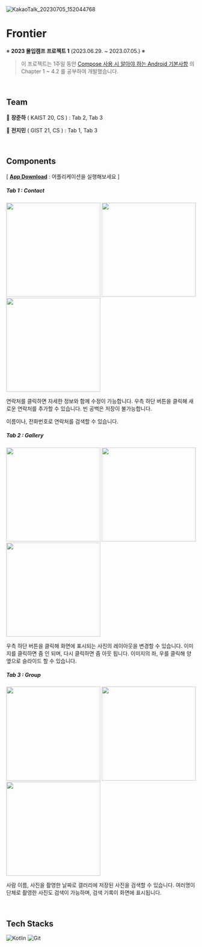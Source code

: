 ![KakaoTalk_20230705_152044768](https://github.com/Junha-Jang/madcamp-proj1/assets/91927189/8be240f9-e758-427d-abcd-d0cdb6d40fa9)

# Frontier
※ __2023 몰입캠프 프로젝트 1__ (2023.06.29. ~ 2023.07.05.) ※

> 이 프로젝트는 1주일 동안 [Compose 사용 시 알아야 하는 Android 기본사항](https://developer.android.com/courses/android-basics-compose/course?hl=ko) 의 Chapter 1 ~ 4.2 를 공부하여 개발했습니다.

<br/>

## Team

:bust_in_silhouette: __장준하__ ( KAIST 20, CS ) : Tab 2, Tab 3 
<br/>

:bust_in_silhouette: __전지민__ ( GIST 21, CS ) : Tab 1, Tab 3

<br/>

## Components
[ [__App Download__](https://github.com/Junha-Jang/madcamp-proj1/blob/master/app-debug.apk) : 어플리케이션을 실행해보세요 ]

##### Tab 1 : Contact

<p float="left">
  <img src="https://github.com/Junha-Jang/madcamp-proj1/assets/91927189/21faf63c-2ff5-42b6-b7f4-10f2b5b31e1a" width="250" />
  <img src="https://github.com/Junha-Jang/madcamp-proj1/assets/91927189/7ac3258c-4342-49cc-b049-7c68caec9ea2" width="250" /> 
  <img src="https://github.com/Junha-Jang/madcamp-proj1/assets/91927189/4e4c1736-10bd-4e12-ae95-a0e61937a7ba" width="250" />
</p>

연락처를 클릭하면 자세한 정보와 함께 수정이 가능합니다. 우측 하단 버튼을 클릭해 새로운 연락처를 추가할 수 있습니다.
빈 공백은 저장이 불가능합니다.

이름이나, 전화번호로 연락처를 검색할 수 있습니다.

##### Tab 2 : Gallery

<p float="left">
  <img src="https://github.com/Junha-Jang/madcamp-proj1/assets/91927189/265f30e1-e626-4d76-bfbe-5c1dee8f4e85" width="250" />
  <img src="https://github.com/Junha-Jang/madcamp-proj1/assets/91927189/a8882ddc-88d1-447d-a11a-e14710ee84ef" width="250" /> 
  <img src="https://github.com/Junha-Jang/madcamp-proj1/assets/91927189/e78c46d6-5a82-4694-b009-d9c9e0d3d1db" width="250" />
</p>

우측 하단 버튼을 클릭해 화면에 표시되는 사진의 레이아웃을 변경할 수 있습니다.
이미지를 클릭하면 줌 인 되며, 다시 클릭하면 줌 아웃 됩니다. 이미지의 좌, 우를 클릭해 양 옆으로 슬라이드 할 수 있습니다.

##### Tab 3 : Group

<p float="left">
  <img src="https://github.com/Junha-Jang/madcamp-proj1/assets/91927189/023d1168-af7c-401e-ab6d-bf65ce0258bc" width="250" />
  <img src="https://github.com/Junha-Jang/madcamp-proj1/assets/91927189/237cd842-00f3-4750-80d3-e5b7ae06a149" width="250" /> 
  <img src="https://github.com/Junha-Jang/madcamp-proj1/assets/91927189/391c7ceb-a6e6-4051-b4a8-f250a01cd296" width="250" />
</p>

사람 이름, 사진을 촬영한 날짜로 갤러리에 저장된 사진을 검색할 수 있습니다.
여러명이 단체로 촬영한 사진도 검색이 가능하며, 검색 기록이 화면에 표시됩니다.

<br/>

## Tech Stacks

![Kotlin](https://img.shields.io/badge/kotlin-%237F52FF.svg?style=for-the-badge&logo=kotlin&logoColor=white)
![Git](https://img.shields.io/badge/git-%23F05033.svg?style=for-the-badge&logo=git&logoColor=white)



